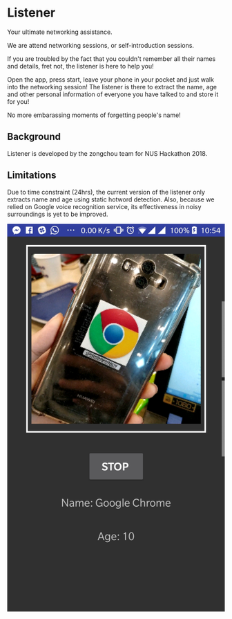 # Listener
Your ultimate networking assistance.

We are attend networking sessions, or self-introduction sessions. 

If you are troubled by the fact that you couldn't remember all their names and details, fret not, the listener is here to help you!

Open the app, press start, leave your phone in your pocket and just walk into the networking session! The listener is there to extract the name, age and other personal information of everyone you have talked to and store it for you!

No more embarassing moments of forgetting people's name!

## Background
Listener is developed by the zongchou team for NUS Hackathon 2018. 

## Limitations
Due to time constraint (24hrs), the current version of the listener only extracts name and age using static hotword detection. 
Also, because we relied on Google voice recognition service, its effectiveness in noisy surroundings is yet to be improved. 

![alt text](screenshot.jpg)
